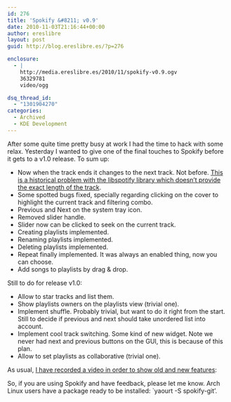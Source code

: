 ```yaml
---
id: 276
title: 'Spokify &#8211; v0.9'
date: 2010-11-03T21:16:44+00:00
author: ereslibre
layout: post
guid: http://blog.ereslibre.es/?p=276

enclosure:
  - |
    http://media.ereslibre.es/2010/11/spokify-v0.9.ogv
    36329781
    video/ogg

dsq_thread_id:
  - "1301904270"
categories:
  - Archived
  - KDE Development
---
```

After some quite time pretty busy at work I had the time to hack with some relax. Yesterday I wanted to give one of the final touches to Spokify before it gets to a v1.0 release. To sum up:

  * Now when the track ends it changes to the next track. Not before. <a href="http://getsatisfaction.com/spotify/topics/sp_track_duration_is_not_accurate" target="_blank">This is a historical problem with the libspotify library which doesn&#8217;t provide the exact length of the track</a>.
  * Some spotted bugs fixed, specially regarding clicking on the cover to highlight the current track and filtering combo.
  * Previous and Next on the system tray icon.
  * Removed slider handle.
  * Slider now can be clicked to seek on the current track.
  * Creating playlists implemented.
  * Renaming playlists implemented.
  * Deleting playlists implemented.
  * Repeat finally implemented. It was always an enabled thing, now you can choose.
  * Add songs to playlists by drag & drop.

Still to do for release v1.0:

  * Allow to star tracks and list them.
  * Show playlists owners on the playlists view (trivial one).
  * Implement shuffle. Probably trivial, but want to do it right from the start. Still to decide if previous and next should take unordered list into account.
  * Implement cool track switching. Some kind of new widget. Note we never had next and previous buttons on the GUI, this is because of this plan.
  * Allow to set playlists as collaborative (trivial one).

As usual, [I have recorded a video in order to show old and new features](http://media.ereslibre.es/2010/11/spokify-v0.9.ogv):

<p style="text-align: center;">
</p>

So, if you are using Spokify and have feedback, please let me know. Arch Linux users have a package ready to be installed: \`yaourt -S spokify-git&#8217;.
